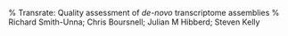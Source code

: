 % Transrate: Quality assessment of *de-novo* transcriptome assemblies
% Richard Smith-Unna; Chris Boursnell; Julian M Hibberd; Steven Kelly

